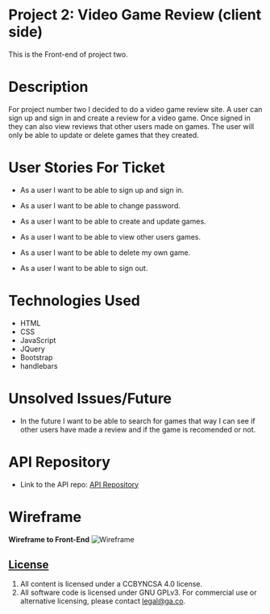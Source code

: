 # **Project 2: Video Game Review (client side)**

This is the Front-end of project two.

# **Description**
For project number two I decided to do a video game review site. A user can sign up and
sign in and create a review for a video game. Once signed in they can also view reviews that other users made on games. The user will only be able to update or delete games that they created.

# **User Stories For Ticket**

- As a user I want to be able to sign up and sign in.

- As a user I want to be able to change password.

- As a user I want to be able to create and update games.

- As a user I want to be able to view other users games.

- As a user I want to be able to delete my own game.

- As a user I want to be able to sign out.

# **Technologies Used**
- HTML
- CSS
- JavaScript
- JQuery
- Bootstrap
- handlebars

# **Unsolved Issues/Future**
- In the future I want to be able to search for games that way I can see if other users have made a review and if the game is recomended or not.

# **API Repository**
- Link to the API repo: [API Repository](https://github.com/ks603/Video-Game-API)

# **Wireframe**
**Wireframe to Front-End**
![Wireframe](https://i.imgur.com/HRhFzFu.png)


## [License](LICENSE)

1. All content is licensed under a CC­BY­NC­SA 4.0 license.
1. All software code is licensed under GNU GPLv3. For commercial use or
    alternative licensing, please contact legal@ga.co.
